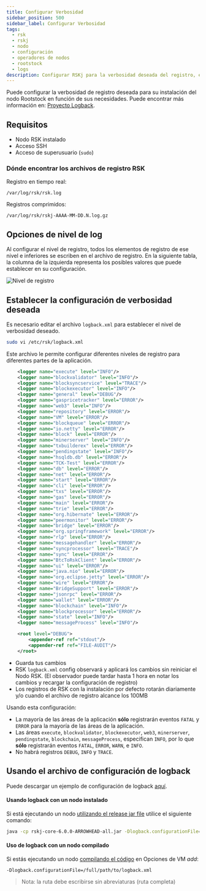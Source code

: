 ```yaml
---
title: Configurar Verbosidad
sidebar_position: 500
sidebar_label: Configurar Verbosidad
tags:
  - rsk
  - rskj
  - nodo
  - configuración
  - operadores de nodos
  - rootstock
  - logs
description: Configurar RSKj para la verbosidad deseada del registro, encontrar archivos de registro y usar logback.
---
```


Puede configurar la verbosidad de registro deseada para su instalación del nodo Rootstock en función de sus necesidades.
Puede encontrar más información en: [Proyecto Logback](https://logback.qos.ch/index.html).

## Requisitos

- Nodo RSK instalado
- Acceso SSH
- Acceso de superusuario (`sudo`)

### Dónde encontrar los archivos de registro RSK

Registro en tiempo real:

```shell
/var/log/rsk/rsk.log
```

Registros comprimidos:

```shell
/var/log/rsk/rskj-AAAA-MM-DD.N.log.gz
```

## Opciones de nivel de log

Al configurar el nivel de registro, todos los elementos de registro de ese nivel e inferiores se escriben en el archivo de registro. En la siguiente tabla, la columna de la izquierda representa los posibles valores que puede establecer en su configuración.

![Nivel de registro](https://i.stack.imgur.com/7o9Kk.png)

<!-- TODO fix this image, perhaps convert to a table -->

## Establecer la configuración de verbosidad deseada

Es necesario editar el archivo `logback.xml` para establecer el nivel de verbosidad deseado.

```bash
sudo vi /etc/rsk/logback.xml
```

Este archivo le permite configurar diferentes niveles de registro para diferentes partes de la aplicación.

```xml
    <logger name="execute" level="INFO"/>
    <logger name="blockvalidator" level="INFO"/>
    <logger name="blocksyncservice" level="TRACE"/>
    <logger name="blockexecutor" level="INFO"/>
    <logger name="general" level="DEBUG"/>
    <logger name="gaspricetracker" level="ERROR"/>
    <logger name="web3" level="INFO"/>
    <logger name="repository" level="ERROR"/>
    <logger name="VM" level="ERROR"/>
    <logger name="blockqueue" level="ERROR"/>
    <logger name="io.netty" level="ERROR"/>
    <logger name="block" level="ERROR"/>
    <logger name="minerserver" level="INFO"/>
    <logger name="txbuilderex" level="ERROR"/>
    <logger name="pendingstate" level="INFO"/>
    <logger name="hsqldb.db" level="ERROR"/>
    <logger name="TCK-Test" level="ERROR"/>
    <logger name="db" level="ERROR"/>
    <logger name="net" level="ERROR"/>
    <logger name="start" level="ERROR"/>
    <logger name="cli" level="ERROR"/>
    <logger name="txs" level="ERROR"/>
    <logger name="gas" level="ERROR"/>
    <logger name="main" level="ERROR"/>
    <logger name="trie" level="ERROR"/>
    <logger name="org.hibernate" level="ERROR"/>
    <logger name="peermonitor" level="ERROR"/>
    <logger name="bridge" level="ERROR"/>
    <logger name="org.springframework" level="ERROR"/>
    <logger name="rlp" level="ERROR"/>
    <logger name="messagehandler" level="ERROR"/>
    <logger name="syncprocessor" level="TRACE"/>
    <logger name="sync" level="ERROR"/>
    <logger name="BtcToRskClient" level="ERROR"/>
    <logger name="ui" level="ERROR"/>
    <logger name="java.nio" level="ERROR"/>
    <logger name="org.eclipse.jetty" level="ERROR"/>
    <logger name="wire" level="ERROR"/>
    <logger name="BridgeSupport" level="ERROR"/>
    <logger name="jsonrpc" level="ERROR"/>
    <logger name="wallet" level="ERROR"/>
    <logger name="blockchain" level="INFO"/>
    <logger name="blockprocessor" level="ERROR"/>
    <logger name="state" level="INFO"/>
    <logger name="messageProcess" level="INFO"/>

    <root level="DEBUG">
        <appender-ref ref="stdout"/>
        <appender-ref ref="FILE-AUDIT"/>
    </root>
```

- Guarda tus cambios
- RSK `logback.xml` config observará y aplicará los cambios sin reiniciar el Nodo RSK.
  (El observador puede tardar hasta 1 hora en notar los cambios y recargar la configuración de registro)
- Los registros de RSK con la instalación por defecto rotarán diariamente y/o cuando el archivo de registro alcance los 100MB

Usando esta configuración:

- La mayoría de las áreas de la aplicación **sólo** registrarán eventos `FATAL` y `ERROR` para la mayoría de las áreas de la aplicación.
- Las áreas `execute`, `blockvalidator`, `blockexecutor`, `web3`, `minerserver`, `pendingstate`, `blockchain`, `messageProcess`, especifican `INFO`, por lo que **sólo** registrarán eventos `FATAL`, `ERROR`, `WARN`, e `INFO`.
- No habrá registros `DEBUG`, `INFO` y `TRACE`.

## Usando el archivo de configuración de logback

Puede descargar un ejemplo de configuración de logback [aquí](https://github.com/rsksmart/artifacts/blob/master/rskj-ubuntu-installer/config/logback.xml).

#### Usando logback con un nodo instalado

Si está ejecutando un nodo [utilizando el release jar file](/node-operators/setup/installation/java) utilice el siguiente comando:

```bash
java -cp rskj-core-6.0.0-ARROWHEAD-all.jar -Dlogback.configurationFile=/full/path/to/logback.xml co.rsk.Start
```

#### Uso de logback con un nodo compilado

Si estás ejecutando un nodo [compilando el código](/node-operators/setup/installation/java) en Opciones de VM _add_:

```shell
-Dlogback.configurationFile=/full/path/to/logback.xml
```

> Nota: la ruta debe escribirse sin abreviaturas (ruta completa)

